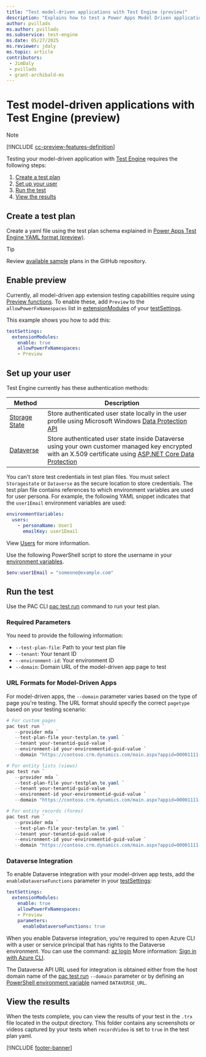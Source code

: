 ```yaml
---
title: "Test model-driven applications with Test Engine (preview)"
description: "Explains how to test a Power Apps Model Driven application using Test Engine."
author: pvillads
ms.author: pvillads
ms.subservice: test-engine
ms.date: 05/27/2025
ms.reviewer: jdaly
ms.topic: article
contributors:
 - JimDaly
 - pvillads
 - grant-archibald-ms
---
```


# Test model-driven applications with Test Engine (preview)

> [!NOTE]
> [!INCLUDE [cc-preview-features-definition](../includes/cc-preview-features-definition.md)]

Testing your model-driven application with [Test Engine](./overview.md) requires the following steps:

1. [Create a test plan](#create-a-test-plan)
1. [Set up your user](#set-up-your-user)
1. [Run the test](#run-the-test)
1. [View the results](#view-the-results)

## Create a test plan

Create a yaml file using the test plan schema explained in [Power Apps Test Engine YAML format (preview)](yaml.md).

> [!TIP]
> Review [available sample](samples.md#available-samples) plans in the GitHub repository.

## Enable preview

Currently, all model-driven app extension testing capabilities require using [Preview functions](powerfx-functions.md#preview-functions). To enable these, add `Preview` to the `allowPowerFxNamespaces` list in [extensionModules](yaml.md#extensionmodules) of your [testSettings](yaml.md#testsettings). 

This example shows you how to add this:

```yaml
testSettings:
  extensionModules:
    enable: true
    allowPowerFxNamespaces:
    - Preview
```


## Set up your user

Test Engine currently has these authentication methods:

| Method | Description |
|--------|-------------|
| [Storage State](authentication.md#storagestate-authentication-quick-start) | Store authenticated user state locally in the user profile using Microsoft Windows [Data Protection API](/dotnet/standard/security/how-to-use-data-protection)
| [Dataverse](authentication.md#dataverse-authentication-team-ready) | Store authenticated user state inside Dataverse using your own customer managed key encrypted with an X.509 certificate using [ASP.NET Core Data Protection](/aspnet/core/security/data-protection/introduction)

You can't store test credentials in test plan files. You must select `Storagestate` or `Dataverse` as the secure location to store credentials. The test plan file contains references to which environment variables are used for user persona. For example, the following YAML snippet indicates that the `user1Email` environment variables are used:

```yaml
environmentVariables:
  users:
    - personaName: User1
      emailKey: user1Email
```

View [Users](yaml.md#users) for more information.

Use the following PowerShell script to store the username in your [environment variables](/powershell/module/microsoft.powershell.core/about/about_environment_variables#use-the-variable-syntax).


```powershell
$env:user1Email = "someone@example.com"
```

## Run the test

Use the PAC CLI [pac test run](../developer/cli/reference/test.md#pac-test-run) command to run your test plan.

### Required Parameters

You need to provide the following information:

- `--test-plan-file`: Path to your test plan file
- `--tenant`: Your tenant ID
- `--environment-id`: Your environment ID
- `--domain`: Domain URL of the model-driven app page to test

### URL Formats for Model-Driven Apps

For model-driven apps, the `--domain` parameter varies based on the type of page you're testing. The URL format should specify the correct `pagetype` based on your testing scenario:

```powershell
# For custom pages
pac test run `
   --provider mda `
   --test-plan-file your-testplan.te.yaml `
   --tenant your-tenantid-guid-value `
   --environment-id your-environmentid-guid-value `
   --domain "https://contoso.crm.dynamics.com/main.aspx?appid=00001111-aaaa-2222-bbbb-3333cccc4444&pagetype=custom&name=dev_home_c8017"

# For entity lists (views)
pac test run `
   --provider mda `
   --test-plan-file your-testplan.te.yaml `
   --tenant your-tenantid-guid-value `
   --environment-id your-environmentid-guid-value `
   --domain "https://contoso.crm.dynamics.com/main.aspx?appid=00001111-aaaa-2222-bbbb-3333cccc4444&pagetype=entitylist&etn=account&viewid=5a84c584-df1c-ed11-9db0-000d3a991110"

# For entity records (forms)
pac test run `
   --provider mda `
   --test-plan-file your-testplan.te.yaml `
   --tenant your-tenantid-guid-value `
   --environment-id your-environmentid-guid-value `
   --domain "https://contoso.crm.dynamics.com/main.aspx?appid=00001111-aaaa-2222-bbbb-3333cccc4444&pagetype=entityrecord&etn=account&id=72e0e163-df1c-ed11-9db0-000d3a991110"
```

### Dataverse Integration

To enable Dataverse integration with your model-driven app tests, add the `enableDataverseFunctions` parameter in your [testSettings](yaml.md#testsettings):

```yaml
testSettings:
  extensionModules:
    enable: true
    allowPowerFxNamespaces:
    - Preview
    parameters:
      enableDataverseFunctions: true
```

When you enable Dataverse integration, you're required to open Azure CLI with a user or service principal that has rights to the Dataverse environment. You can use the command: [az login](/cli/azure/reference-index#az-login)  More information: [Sign in with Azure CLI](/cli/azure/authenticate-azure-cli).

The Dataverse API URL used for integration is obtained either from the host domain name of the [pac test run](../developer/cli/reference/test.md#pac-test-run) `--domain` parameter or by defining an [PowerShell environment variable](/powershell/module/microsoft.powershell.core/about/about_environment_variables) named `DATAVERSE_URL`.

## View the results

When the tests complete, you can view the results of your test in the `.trx` file located in the output directory. This folder contains any screenshots or videos captured by your tests when `recordVideo` is set to `true` in the test plan yaml.

[!INCLUDE [footer-banner](../includes/footer-banner.md)]

